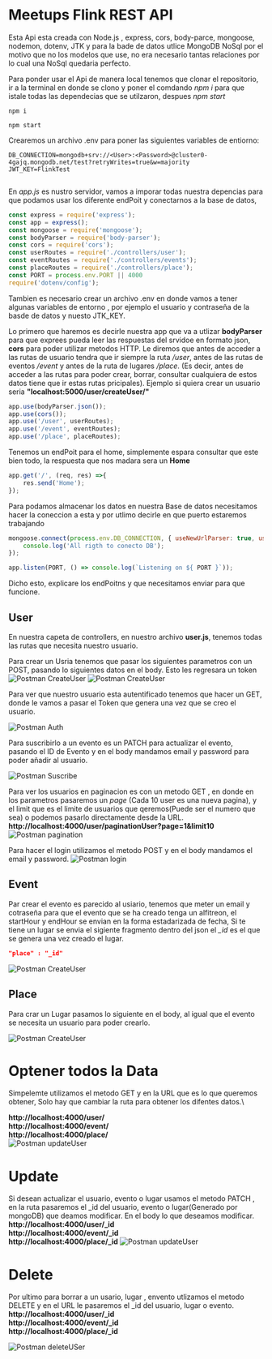 # Meetups Flink REST API

Esta Api esta creada con Node.js , express, cors, body-parce, mongoose, nodemon, dotenv, JTK y para la bade de datos utlice MongoDB NoSql por el motivo que no los modelos que use, no era necesario tantas relaciones por lo cual una NoSql quedaria perfecto.

Para ponder usar el Api de manera local tenemos que clonar el repositorio, ir a la terminal en donde se clono y poner el comdando *npm i* para que istale todas las dependecias que se utilzaron, despues *npm start*

~~~~
npm i

npm start
~~~~
Crearemos un archivo .env para poner las siguientes variables de entiorno:

~~~~
DB_CONNECTION=mongodb+srv://<User>:<Password>@cluster0-4gajq.mongodb.net/test?retryWrites=true&w=majority
JWT_KEY=FlinkTest


~~~~

En *app.js* es nustro servidor, vamos a imporar todas nuestra depencias para que podamos usar los diferente endPoit y conectarnos a la base de datos,

~~~~javascript
const express = require('express');
const app = express();
const mongoose = require('mongoose');
const bodyParser = require('body-parser');
const cors = require('cors');
const userRoutes = require('./controllers/user');
const eventRoutes = require('./controllers/events');
const placeRoutes = require('./controllers/place');
const PORT = process.env.PORT || 4000
require('dotenv/config');
~~~~

Tambien es necesario crear un archivo .env en donde vamos a tener algunas variables de entorno , por ejemplo el usuario y contraseña de la basde de datos y nuesto JTK_KEY.

Lo primero que haremos es decirle nuestra app que va a utlizar **bodyParser** para que exprees pueda leer las respuestas del srvidoe en formato json,  **cors** para poder utilizar metodos HTTP.
Le diremos que antes de acceder a las rutas de usuario tendra que ir siempre la ruta */user*, antes de las rutas de eventos */event* y antes de la ruta de lugares */place*. (Es decir, antes de acceder a las rutas para poder crear, borrar, consultar cualquiera de estos datos tiene que ir estas rutas pricipales).
Ejemplo si quiera crear un usuario seria **"localhost:5000/user/createUser/"**

~~~~javascript
app.use(bodyParser.json());
app.use(cors()); 
app.use('/user', userRoutes);
app.use('/event', eventRoutes);
app.use('/place', placeRoutes);
~~~~

Tenemos un endPoit para el home, simplemente espara consultar que este bien todo, la respuesta que nos madara sera un **Home**

~~~~javascript
app.get('/', (req, res) =>{
    res.send('Home');
});
~~~~

Para podamos almacenar los datos en nuestra Base de datos necesitamos hacer la coneccion a esta y por utlimo decirle en que puerto estaremos trabajando

~~~~javascript
mongoose.connect(process.env.DB_CONNECTION, { useNewUrlParser: true, useUnifiedTopology: true }, () => {
    console.log('All rigth to conecto DB');
});

app.listen(PORT, () => console.log(`Listening on ${ PORT }`));
~~~~



Dicho esto, explicare los endPoitns y que necesitamos enviar para que funcione.


## User
 En nuestra capeta de controllers, en nuestro archivo **user.js**, tenemos todas las rutas que necesita nuestro usuario.

Para crear un Usria tenemos que pasar los siguientes parametros con un POST, pasando lo siguientes datos en el body.
Esto les regresara un token  
![Postman CreateUser](/imgREADME/createUser.png)
![Postman CreateUser](/imgREADME/token.png)


Para ver que nuestro usuario esta autentificado tenemos que hacer un GET, donde le vamos a pasar el Token que genera una vez que se creo el usuario.

![Postman Auth](/imgREADME/sendToken.png)


Para suscribirlo a un evento es un PATCH para actualizar el evento, pasando el ID de Evento y en el body mandamos email y password para poder añadir al usuario.

![Postman Suscribe](/imgREADME/sucribe.png)



Para ver los usuarios en paginacion es con un metodo GET ,
en donde en los parametros pasaremos un *page* (Cada 10 user es una nueva pagina), y el limit que es el limite de usuarios que qeremos(Puede ser el numero que sea) o podemos pasarlo directamente desde la URL.\
**http://localhost:4000/user/paginationUser?page=1&limit10**
![Postman pagination](/imgREADME/pagination.png)

Para hacer el login utilizamos el metodo POST y en el body mandamos el email y password.
![Postman login](/imgREADME/login.png)


## Event

Par crear el evento es parecido al usiario, tenemos que meter un email y cotraseña para que el evento que se ha creado tenga un alfitreon, el startHour y endHour se envian en la forma estadarizada de fecha,
Si te tiene un lugar se envia el sigiente fragmento dentro del json
el *_id* es el que se genera una vez creado el lugar.

~~~json
"place" : "_id"
~~~


![Postman CreateUser](/imgREADME/createEvent.png)


## Place

Para crar un Lugar pasamos lo siguiente en el body, al igual que el evento se necesita un usuario para poder crearlo.


![Postman CreateUser](/imgREADME/createPlace.png)



# Optener todos la Data
Simpelemte utilizamos el metodo GET y en la URL que es lo que queremos obtener,
Solo hay que cambiar la ruta para obtener los difentes datos.\

**http://localhost:4000/user/**\
**http://localhost:4000/event/**\
**http://localhost:4000/place/**\
![Postman updateUser](/imgREADME/getAll.png)

# Update

Si desean actualizar el usuario, evento o lugar usamos el metodo PATCH , en la ruta pasaremos el _id del usuario, evento o lugar(Generado por mongoDB) que deamos modificar. En el body lo que deseamos modificar.\
**http://localhost:4000/user/_id**\
**http://localhost:4000/event/_id**\
**http://localhost:4000/place/_id**
![Postman updateUser](/imgREADME/updateUser.png)




# Delete
Por ultimo para borrar a un usario, lugar , envento utlizamos el metodo DELETE y en el URL le pasaremos el _id del usuario, lugar o evento.\
**http://localhost:4000/user/_id** \
**http://localhost:4000/event/_id**\
**http://localhost:4000/place/_id**

![Postman deleteUSer](/imgREADME/deleteUser.png)


